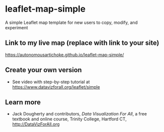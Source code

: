 # leaflet-map-simple
A simple Leaflet map template for new users to copy, modify, and experiment

## Link to my live map (replace with link to your site)

https://autonomousartichoke.github.io/leaflet-map-simple/

## Create your own version
- See video with step-by-step tutorial at https://www.datavizforall.org/leaflet/simple

## Learn more
- Jack Dougherty and contributors, *Data Visualization For All*, a free textbook and online course, Trinity College, Hartford CT, http://DataVizForAll.org
